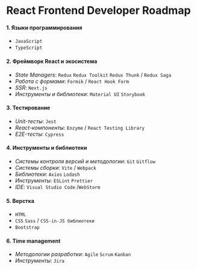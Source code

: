 # React Frontend Developer Roadmap

#### 1. Языки программирования

- `JavaScript`
- `TypeScript`

#### 2. Фреймворк React и экосистема

- _State Managers_: `Redux` `Redux Toolkit` `Redux Thunk` / `Redux Saga`
- _Работа с формами_: `Formik` / `React Hook Form`
- _SSR_: `Next.js`
- _Инструменты и библиотеки_: `Material UI` `Storybook`

#### 3. Тестирование

- _Unit-тесты_: `Jest`
- _React-компоненты_: `Enzyme` / `React Testing Library`
- _E2E-тесты_: `Cypress`

#### 4. Инструменты и библиотеки

- _Системы контроля версий и методологии_: `Git` `Gitflow`
- _Системы сборки_: `Vite` / `Webpack`
- _Библиотеки_: `Axios` `Lodash`
- _Инструменты_: `ESLint` `Prettier`
- _IDE_: `Visual Studio Code` /`WebStorm`

#### 5. Верстка

- `HTML`
- `CSS` `Sass` / `CSS-in-JS библиотеки`
- `Bootstrap`

#### 6. Time management

- _Методологии разработки_: `Agile` `Scrum` `Kanban`
- _Инструменты_: `Jira`
